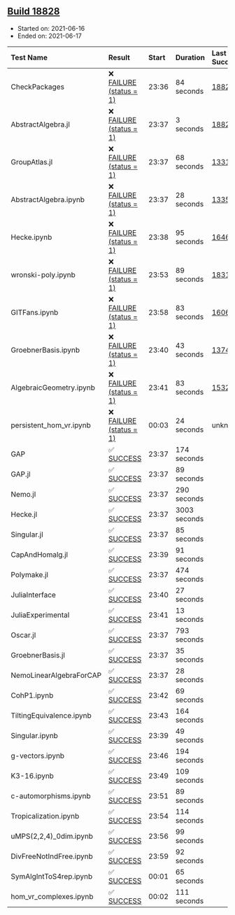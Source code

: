 ## [Build 18828](https://oscarci.mathematik.uni-kl.de/job/oscar/18828/)

* Started on: 2021-06-16
* Ended on: 2021-06-17

| Test Name    | Result | Start | Duration | Last Success | First Failure |
|:-------------|:-------|:------|:---------|:-------------|:--------------|
| CheckPackages | ❌ [FAILURE (status = 1)](https://oscarci.mathematik.uni-kl.de/job/oscar/18828/artifact/logs/build-18828/CheckPackages.log) | 23:36 | 84 seconds | [18822](https://oscarci.mathematik.uni-kl.de/job/oscar/18822/) | [18823](https://oscarci.mathematik.uni-kl.de/job/oscar/18823/) |
| AbstractAlgebra.jl | ❌ [FAILURE (status = 1)](https://oscarci.mathematik.uni-kl.de/job/oscar/18828/artifact/logs/build-18828/AbstractAlgebra.jl.log) | 23:37 | 3 seconds | [18822](https://oscarci.mathematik.uni-kl.de/job/oscar/18822/) | [18823](https://oscarci.mathematik.uni-kl.de/job/oscar/18823/) |
| GroupAtlas.jl | ❌ [FAILURE (status = 1)](https://oscarci.mathematik.uni-kl.de/job/oscar/18828/artifact/logs/build-18828/GroupAtlas.jl.log) | 23:37 | 68 seconds | [13311](https://oscarci.mathematik.uni-kl.de/job/oscar/13311/) | [13312](https://oscarci.mathematik.uni-kl.de/job/oscar/13312/) |
| AbstractAlgebra.ipynb | ❌ [FAILURE (status = 1)](https://oscarci.mathematik.uni-kl.de/job/oscar/18828/artifact/logs/build-18828/AbstractAlgebra.ipynb.log) | 23:37 | 28 seconds | [13355](https://oscarci.mathematik.uni-kl.de/job/oscar/13355/) | [13356](https://oscarci.mathematik.uni-kl.de/job/oscar/13356/) |
| Hecke.ipynb | ❌ [FAILURE (status = 1)](https://oscarci.mathematik.uni-kl.de/job/oscar/18828/artifact/logs/build-18828/Hecke.ipynb.log) | 23:38 | 95 seconds | [16463](https://oscarci.mathematik.uni-kl.de/job/oscar/16463/) | [16464](https://oscarci.mathematik.uni-kl.de/job/oscar/16464/) |
| wronski-poly.ipynb | ❌ [FAILURE (status = 1)](https://oscarci.mathematik.uni-kl.de/job/oscar/18828/artifact/logs/build-18828/wronski-poly.ipynb.log) | 23:53 | 89 seconds | [18314](https://oscarci.mathematik.uni-kl.de/job/oscar/18314/) | [18315](https://oscarci.mathematik.uni-kl.de/job/oscar/18315/) |
| GITFans.ipynb | ❌ [FAILURE (status = 1)](https://oscarci.mathematik.uni-kl.de/job/oscar/18828/artifact/logs/build-18828/GITFans.ipynb.log) | 23:58 | 83 seconds | [16068](https://oscarci.mathematik.uni-kl.de/job/oscar/16068/) | [16069](https://oscarci.mathematik.uni-kl.de/job/oscar/16069/) |
| GroebnerBasis.ipynb | ❌ [FAILURE (status = 1)](https://oscarci.mathematik.uni-kl.de/job/oscar/18828/artifact/logs/build-18828/GroebnerBasis.ipynb.log) | 23:40 | 43 seconds | [13748](https://oscarci.mathematik.uni-kl.de/job/oscar/13748/) | [13749](https://oscarci.mathematik.uni-kl.de/job/oscar/13749/) |
| AlgebraicGeometry.ipynb | ❌ [FAILURE (status = 1)](https://oscarci.mathematik.uni-kl.de/job/oscar/18828/artifact/logs/build-18828/AlgebraicGeometry.ipynb.log) | 23:41 | 83 seconds | [15322](https://oscarci.mathematik.uni-kl.de/job/oscar/15322/) | [15323](https://oscarci.mathematik.uni-kl.de/job/oscar/15323/) |
| persistent_hom_vr.ipynb | ❌ [FAILURE (status = 1)](https://oscarci.mathematik.uni-kl.de/job/oscar/18828/artifact/logs/build-18828/persistent_hom_vr.ipynb.log) | 00:03 | 24 seconds | unknown | unknown |
| GAP | ✅ [SUCCESS](https://oscarci.mathematik.uni-kl.de/job/oscar/18828/artifact/logs/build-18828/GAP.log) | 23:37 | 174 seconds |  |  |
| GAP.jl | ✅ [SUCCESS](https://oscarci.mathematik.uni-kl.de/job/oscar/18828/artifact/logs/build-18828/GAP.jl.log) | 23:37 | 89 seconds |  |  |
| Nemo.jl | ✅ [SUCCESS](https://oscarci.mathematik.uni-kl.de/job/oscar/18828/artifact/logs/build-18828/Nemo.jl.log) | 23:37 | 290 seconds |  |  |
| Hecke.jl | ✅ [SUCCESS](https://oscarci.mathematik.uni-kl.de/job/oscar/18828/artifact/logs/build-18828/Hecke.jl.log) | 23:37 | 3003 seconds |  |  |
| Singular.jl | ✅ [SUCCESS](https://oscarci.mathematik.uni-kl.de/job/oscar/18828/artifact/logs/build-18828/Singular.jl.log) | 23:37 | 85 seconds |  |  |
| CapAndHomalg.jl | ✅ [SUCCESS](https://oscarci.mathematik.uni-kl.de/job/oscar/18828/artifact/logs/build-18828/CapAndHomalg.jl.log) | 23:39 | 91 seconds |  |  |
| Polymake.jl | ✅ [SUCCESS](https://oscarci.mathematik.uni-kl.de/job/oscar/18828/artifact/logs/build-18828/Polymake.jl.log) | 23:37 | 474 seconds |  |  |
| JuliaInterface | ✅ [SUCCESS](https://oscarci.mathematik.uni-kl.de/job/oscar/18828/artifact/logs/build-18828/JuliaInterface.log) | 23:40 | 27 seconds |  |  |
| JuliaExperimental | ✅ [SUCCESS](https://oscarci.mathematik.uni-kl.de/job/oscar/18828/artifact/logs/build-18828/JuliaExperimental.log) | 23:41 | 13 seconds |  |  |
| Oscar.jl | ✅ [SUCCESS](https://oscarci.mathematik.uni-kl.de/job/oscar/18828/artifact/logs/build-18828/Oscar.jl.log) | 23:37 | 793 seconds |  |  |
| GroebnerBasis.jl | ✅ [SUCCESS](https://oscarci.mathematik.uni-kl.de/job/oscar/18828/artifact/logs/build-18828/GroebnerBasis.jl.log) | 23:37 | 35 seconds |  |  |
| NemoLinearAlgebraForCAP | ✅ [SUCCESS](https://oscarci.mathematik.uni-kl.de/job/oscar/18828/artifact/logs/build-18828/NemoLinearAlgebraForCAP.log) | 23:37 | 28 seconds |  |  |
| CohP1.ipynb | ✅ [SUCCESS](https://oscarci.mathematik.uni-kl.de/job/oscar/18828/artifact/logs/build-18828/CohP1.ipynb.log) | 23:42 | 69 seconds |  |  |
| TiltingEquivalence.ipynb | ✅ [SUCCESS](https://oscarci.mathematik.uni-kl.de/job/oscar/18828/artifact/logs/build-18828/TiltingEquivalence.ipynb.log) | 23:43 | 164 seconds |  |  |
| Singular.ipynb | ✅ [SUCCESS](https://oscarci.mathematik.uni-kl.de/job/oscar/18828/artifact/logs/build-18828/Singular.ipynb.log) | 23:39 | 49 seconds |  |  |
| g-vectors.ipynb | ✅ [SUCCESS](https://oscarci.mathematik.uni-kl.de/job/oscar/18828/artifact/logs/build-18828/g-vectors.ipynb.log) | 23:46 | 194 seconds |  |  |
| K3-16.ipynb | ✅ [SUCCESS](https://oscarci.mathematik.uni-kl.de/job/oscar/18828/artifact/logs/build-18828/K3-16.ipynb.log) | 23:49 | 109 seconds |  |  |
| c-automorphisms.ipynb | ✅ [SUCCESS](https://oscarci.mathematik.uni-kl.de/job/oscar/18828/artifact/logs/build-18828/c-automorphisms.ipynb.log) | 23:51 | 89 seconds |  |  |
| Tropicalization.ipynb | ✅ [SUCCESS](https://oscarci.mathematik.uni-kl.de/job/oscar/18828/artifact/logs/build-18828/Tropicalization.ipynb.log) | 23:54 | 114 seconds |  |  |
| uMPS(2,2,4)_0dim.ipynb | ✅ [SUCCESS](https://oscarci.mathematik.uni-kl.de/job/oscar/18828/artifact/logs/build-18828/uMPS-2-2-4-_0dim.ipynb.log) | 23:56 | 99 seconds |  |  |
| DivFreeNotIndFree.ipynb | ✅ [SUCCESS](https://oscarci.mathematik.uni-kl.de/job/oscar/18828/artifact/logs/build-18828/DivFreeNotIndFree.ipynb.log) | 23:59 | 92 seconds |  |  |
| SymAlgIntToS4rep.ipynb | ✅ [SUCCESS](https://oscarci.mathematik.uni-kl.de/job/oscar/18828/artifact/logs/build-18828/SymAlgIntToS4rep.ipynb.log) | 00:01 | 65 seconds |  |  |
| hom_vr_complexes.ipynb | ✅ [SUCCESS](https://oscarci.mathematik.uni-kl.de/job/oscar/18828/artifact/logs/build-18828/hom_vr_complexes.ipynb.log) | 00:02 | 111 seconds |  |  |
